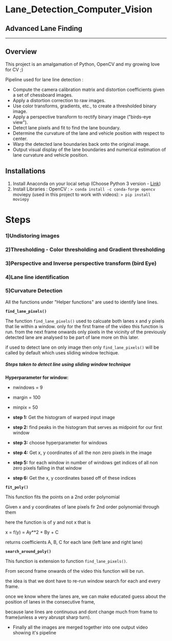 # Lane_Detection_Computer_Vision
 ## Advanced Lane Finding

---

Overview
---

This project is an amalgamation of Python, OpenCV and my growing love for CV ;)

Pipeline used for lane line detection :
* Compute the camera calibration matrix and distortion coefficients given a set of chessboard images.
* Apply a distortion correction to raw images.
* Use color transforms, gradients, etc., to create a thresholded binary image.
* Apply a perspective transform to rectify binary image ("birds-eye view").
* Detect lane pixels and fit to find the lane boundary.
* Determine the curvature of the lane and vehicle position with respect to center.
* Warp the detected lane boundaries back onto the original image.
* Output visual display of the lane boundaries and numerical estimation of lane curvature and vehicle position.

Installations
---

1. Install Anaconda on your local setup (Choose Python 3 version - [Link](https://www.anaconda.com/distribution/))
2. Install Libraries :
OpenCV : `> conda install -c conda-forge opencv `
moviepy (used in this project to work with videos): `> pip install moviepy`

# Steps

### 1)Undistoring images 


### 2)Thresholding - Color thresholding and Gradient thresholding



### 3)Perspective and Inverse perspective transform (bird Eye)


### 4)Lane line identification


### 5)Curvature Detection

All the functions under "Helper functions" are used to identify lane lines.

__`find_lane_pixels()`__

The function `find_lane_pixels()` used to calcuate both lanes x and y pixels that lie within a window. only for the first frame of the video this function is run. from the next frame onwards only pixels in the vicinity of the previously detected lane  are analysed to be part of lane more on this later.

if used to detect lane on only image then only `find_lane_pixels()` will be called by default which uses sliding window techique.

##### Steps taken to detect line using sliding window technique

__Hyperparameter for window:__
* nwindows = 9
* margin = 100
* minpix = 50

* __step 1:__ Get the histogram of warped input image


* __step 2:__ find peaks in the histogram that serves as midpoint for our first window
* __step 3:__ choose hyperparameter for windows
* __step 4:__ Get x, y coordinates of all the non zero pixels in the image
* __step 5:__ for each window in number of windows get indices of all non zero pixels falling in that window
* __step 6:__ Get the x, y coordinates based off of these indices


__`fit_poly()`__

This function fits the points on a 2nd order polynomial

Given x and y coordinates of lane pixels fir 2nd order polynomial through them
    
here the function is of y and not x that is
    
x = f(y) = Ay**2 + By + C
    
returns coefficients A, B, C for each lane (left lane and right lane)

__`search_around_poly()`__

This function is extension to function `find_lane_pixels()`.
    
From second frame onwards of the video this function will be run.

the idea is that we dont have to re-run window search for each and every frame.
    
once we know where the lanes are, we can make educated guess about the position of lanes in the consecutive frame,
    
because lane lines are continuous and dont change much from frame to frame(unless a very abruspt sharp turn).
    


* Finally all the images are merged together into one output video showing it's pipeline
